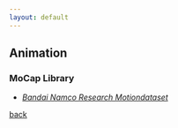 ```yaml
---
layout: default
---
```


## Animation

### MoCap Library

* _[Bandai Namco Research Motiondataset](https://github.com/BandaiNamcoResearchInc/Bandai-Namco-Research-Motiondataset)_

[back](../)
